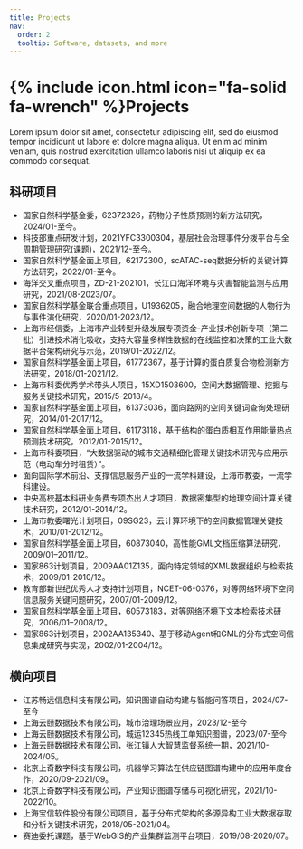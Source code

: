 ```yaml
---
title: Projects
nav:
  order: 2
  tooltip: Software, datasets, and more
---
```


# {% include icon.html icon="fa-solid fa-wrench" %}Projects

Lorem ipsum dolor sit amet, consectetur adipiscing elit, sed do eiusmod tempor incididunt ut labore et dolore magna aliqua.
Ut enim ad minim veniam, quis nostrud exercitation ullamco laboris nisi ut aliquip ex ea commodo consequat.
<!-- 
{% include tags.html tags="publication, resource, website" %}

{% include search-info.html %}

{% include section.html %} -->

<!-- ## Featured

{% include list.html component="card" data="projects" filters="group: featured" %}

{% include section.html %}

## More

{% include list.html component="card" data="projects" filters="group: " style="small" %} -->

## 科研项目
- 国家自然科学基金委，62372326，药物分子性质预测的新方法研究，2024/01-至今。
- 科技部重点研发计划，2021YFC3300304，基层社会治理事件分拨平台与全周期管理研究(课题)，2021/12-至今。
- 国家自然科学基金面上项目，62172300，scATAC-seq数据分析的关键计算方法研究，2022/01-至今。
- 海洋交叉重点项目，ZD-21-202101，长江口海洋环境与灾害智能监测与应用研究，2021/08-2023/07。
- 国家自然科学基金联合重点项目，U1936205，融合地理空间数据的人物行为与事件演化研究，2020/01-2023/12。
- 上海市经信委，上海市产业转型升级发展专项资金-产业技术创新专项（第二批）引进技术消化吸收，支持大容量多样性数据的在线监控和决策的工业大数据平台架构研究与示范，2019/01-2022/12。
- 国家自然科学基金面上项目，61772367，基于计算的蛋白质复合物检测新方法研究，2018/01-2021/12。
- 上海市科委优秀学术带头人项目，15XD1503600，空间大数据管理、挖掘与服务关键技术研究，2015/5-2018/4。
- 国家自然科学基金面上项目，61373036，面向路网的空间关键词查询处理研究，2014/01-2017/12。
- 国家自然科学基金面上项目，61173118，基于结构的蛋白质相互作用能量热点预测技术研究，2012/01-2015/12。
- 上海市科委项目，“大数据驱动的城市交通精细化管理关键技术研究与应用示范（电动车分时租赁）”。
- 面向国际学术前沿、支撑信息服务产业的一流学科建设，上海市教委，一流学科建设。
- 中央高校基本科研业务费专项杰出人才项目，数据密集型的地理空间计算关键技术研究，2012/01-2014/12。
- 上海市教委曙光计划项目，09SG23，云计算环境下的空间数据管理关键技术，2010/01-2012/12。
- 国家自然科学基金面上项目，60873040，高性能GML文档压缩算法研究，2009/01–2011/12。
- 国家863计划项目，2009AA01Z135，面向特定领域的XML数据组织与检索技术，2009/01-2010/12。
- 教育部新世纪优秀人才支持计划项目，NCET-06-0376，对等网络环境下空间信息服务关键问题研究，2007/01-2009/12。
- 国家自然科学基金面上项目，60573183，对等网络环境下文本检索技术研究，2006/01–2008/12。
- 国家863计划项目，2002AA135340、基于移动Agent和GML的分布式空间信息集成研究与实现，2002/01-2004/12。
  
## 横向项目
- 江苏畅远信息科技有限公司，知识图谱自动构建与智能问答项目，2024/07-至今
- 上海云赜数据技术有限公司，城市治理场景应用，2023/12-至今
- 上海云赜数据技术有限公司，城运12345热线工单知识图谱，2023/07-至今
- 上海云赜数据技术有限公司，张江镇人大智慧监督系统一期，2021/10-2024/05。
- 北京上奇数字科技有限公司，机器学习算法在供应链图谱构建中的应用年度合作，2020/09-2021/09。
- 北京上奇数字科技有限公司，产业知识图谱存储与可视化研究，2021/10-2022/10。
- 上海宝信软件股份有限公司项目，基于分布式架构的多源异构工业大数据存取和分析关键技术研究，2018/05-2021/04。
- 赛迪委托课题，基于WebGIS的产业集群监测平台项目，2019/08-2020/07。